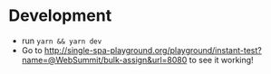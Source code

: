 # Development
- run `yarn && yarn dev`
- Go to http://single-spa-playground.org/playground/instant-test?name=@WebSummit/bulk-assign&url=8080 to see it working!
